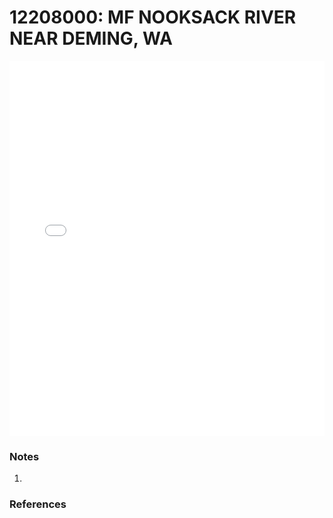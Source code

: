 # 12208000: MF NOOKSACK RIVER NEAR DEMING, WA

<iframe src="/distribution_estimation/_static/stations/12208000_fdc.html" width="100%" height="600" frameborder="0"></iframe>

### Notes
1. 

### References

